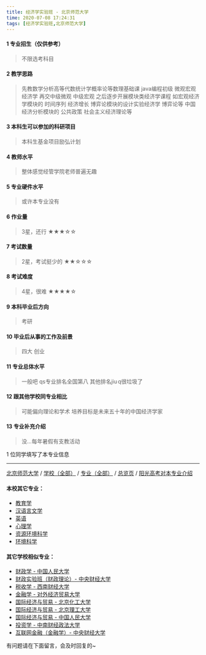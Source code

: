 ```yaml
---
title: 经济学实验班 - 北京师范大学
time: 2020-07-08 17:24:31
tags: [经济学实验班,北京师范大学]
---
```

#### 1 专业招生（仅供参考）  
> 不限选考科目 


#### 2 教学思路
> 先教数学分析高等代数统计学概率论等数理基础课 java编程初级 微观宏观经济学 再交中级微观 中级宏观 之后逐步开展模块类经济学课程 如宏观经济学模块的 时间序列 经济增长 博弈论模块的设计实验经济学 博弈论等 中国经济分析模块的 公共政策 社会主义经济理论等


#### 3 本科生可以参加的科研项目
> 本科生基金项目励弘计划

#### 4 教师水平
> 整体感觉经管学院老师普遍无趣


#### 5 专业硬件水平
> 或许本专业没有


#### 6 作业量
> 3星，还行
★★★☆☆


#### 7 考试数量
> 2星，考试挺少的
★★☆☆☆


#### 8 考试难度
> 4星，很难
★★★★☆


#### 9 本科毕业后方向
> 考研


#### 10 毕业后从事的工作及前景
> 四大 创业


#### 11 专业总体水平
> 一般吧 qs专业排名全国第八 其他排名jiu q很垃圾了


#### 12 跟其他学校同专业相比
> 可能偏向理论和学术 培养目标是未来五十年的中国经济学家


#### 13 专业补充介绍
> 没...每年暑假有支教活动

1 位同学填写了本专业信息
***
[北京师范大学](http://www.jianshu.com/p/d58864e1a515) / [学校（全部）](http://www.jianshu.com/p/3efa6bcca419) / [专业（全部）](http://www.jianshu.com/p/2d4c6d3552c2) / [总览页](http://www.jianshu.com/p/445daeb4fa00) / [阳光高考对本专业介绍](http://gaokao.chsi.com.cn/sch/zyk/view.do?schId=73394602&specId=73381079)
#### 本校其它专业：
- [教育学](http://www.jianshu.com/p/2f75c9262b70)
- [汉语言文学](http://www.jianshu.com/p/3aae24e6fd08)
- [英语](http://www.jianshu.com/p/fb1451957ef8)
- [心理学](http://www.jianshu.com/p/65204f4bc5da)
- [资源环境科学](http://www.jianshu.com/p/3d3ddaa930cb)
- [环境科学](https://www.jianshu.com/p/a1a478636052)

#### 其它学校相似专业：
- [财政学 - 中国人民大学](http://www.jianshu.com/p/907902d05d20)
- [财政实验班（财政理论）- 中央财经大学](http://www.jianshu.com/p/543b7d175909)
- [税收学 - 西南财经大学](http://www.jianshu.com/p/428c6ac632e9)
- [金融学 - 对外经济贸易大学](http://www.jianshu.com/p/bc445a9150dc)
- [国际经济与贸易 - 北京化工大学](http://www.jianshu.com/p/f143f17287d2)
- [国际经济与贸易 - 北京理工大学](http://www.jianshu.com/p/ebab770158ac)
- [国际经济与贸易 - 中国人民大学](http://www.jianshu.com/p/8b305bffe600)
- [投资学 - 中南财经政法大学](http://www.jianshu.com/p/7d16092614fe)
- [互联网金融（金融学）- 中央财经大学](http://www.jianshu.com/p/6125dd390a4c)


有问题请在下面留言，会及时回复的~
